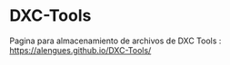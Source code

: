 # DXC-Tools
Pagina para almacenamiento de archivos de DXC Tools : https://alengues.github.io/DXC-Tools/
